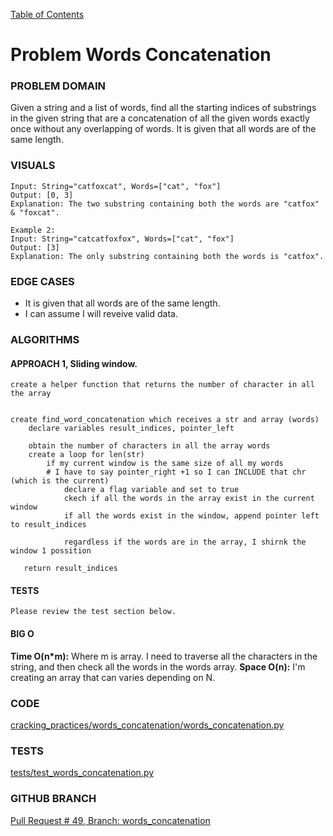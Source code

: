 [Table of Contents](../../README.md)

# Problem Words Concatenation

<!-- [Whiteboard approach](words_concatenation) -->

### PROBLEM DOMAIN
Given a string and a list of words, find all the starting indices of substrings in the given string that are a concatenation of all the given words exactly once without any overlapping of words. It is given that all words are of the same length.

### VISUALS

```
Input: String="catfoxcat", Words=["cat", "fox"]
Output: [0, 3]
Explanation: The two substring containing both the words are "catfox" & "foxcat".

Example 2:
Input: String="catcatfoxfox", Words=["cat", "fox"]
Output: [3]
Explanation: The only substring containing both the words is "catfox".
```

### EDGE CASES

- It is given that all words are of the same length.
- I can assume I will reveive valid data.


### ALGORITHMS

#### APPROACH 1, Sliding window.

```
create a helper function that returns the number of character in all the array


create find_word_concatenation which receives a str and array (words)
    declare variables result_indices, pointer_left

    obtain the number of characters in all the array words
    create a loop for len(str)
        if my current window is the same size of all my words
        # I have to say pointer_right +1 so I can INCLUDE that chr (which is the current)
            declare a flag variable and set to true
            ckech if all the words in the array exist in the current window
            if all the words exist in the window, append pointer left to result_indices

            regardless if the words are in the array, I shirnk the window 1 possition

   return result_indices
```

#### TESTS

```
Please review the test section below.
```

#### BIG O

**Time O(n*m):** Where m is array. I need to traverse all the characters in the string, and then check all the words in the words array.
**Space O(n):** I'm creating an array that can varies depending on N.

### CODE

[cracking_practices/words_concatenation/words_concatenation.py](words_concatenation.py)

### TESTS

[tests/test_words_concatenation.py](../../tests/test_words_concatenation.py)

### GITHUB BRANCH

[Pull Request # 49, Branch: words_concatenation](https://github.com/ilealm/cracking-practices/pull/49)
